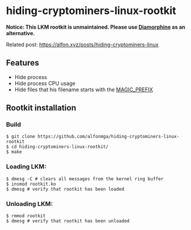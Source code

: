 # hiding-cryptominers-linux-rootkit


**Notice: This LKM rootkit is unmaintained. Please use [Diamorphine](https://github.com/m0nad/Diamorphine/tree/master) as an alternative.**

Related post: https://alfon.xyz/posts/hiding-cryptominers-linux

## Features

- Hide process
- Hide process CPU usage
- Hide files that his filename starts with the [MAGIC_PREFIX](https://github.com/alfonmga/hiding-cryptominers-linux-rootkit/blob/master/main.h#L8)

## Rootkit installation

### Build

```shell
$ git clone https://github.com/alfonmga/hiding-cryptominers-linux-rootkit
$ cd hiding-cryptominers-linux-rootkit/
$ make
```

### Loading LKM:

```shell
$ dmesg -C # clears all messages from the kernel ring buffer
$ insmod rootkit.ko
$ dmesg # verify that rootkit has been loaded
```

### Unloading LKM:

```shell
$ rmmod rootkit
$ dmesg # verify that rootkit has been unloaded
```
